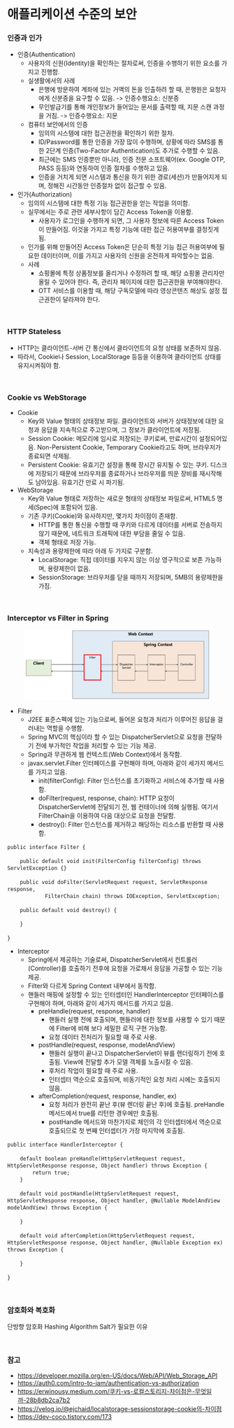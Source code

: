 # 애플리케이션 수준의 보안

### 인증과 인가
* 인증(Authentication)
  * 사용자의 신원(Identity)을 확인하는 절차로써, 인증을 수행하기 위한 요소를 가지고 진행함.
  * 실생활에서의 사례
    * 은행에 방문하여 계좌에 있는 거액의 돈을 인출하려 할 때, 은행원은 요청자에게 신분증을 요구할 수 있음. -> 인증수행요소: 신분증
    * 무인발급기를 통해 개인정보가 들어있는 문서를 출력할 때, 지문 스캔 과정을 거침. -> 인증수행요소: 지문
  * 컴퓨터 보안에서의 인증
    * 임의의 시스템에 대한 접근권한을 확인하기 위한 절차.
    * ID/Password를 통한 인증을 가장 많이 수행하며, 상황에 따라 SMS를 통한 2단계 인증(Two-Factor Authentication)도 추가로 수행할 수 있음.
    * 최근에는 SMS 인증뿐만 아니라, 인증 전문 소프트웨어(ex. Google OTP, PASS 등등)와 연동하여 인증 절차를 수행하고 있음.
    * 인증을 거치게 되면 시스템과 통신을 하기 위한 경로(세션)가 만들어지게 되며, 정해진 시간동안 인증절차 없이 접근할 수 있음.
* 인가(Authorization)
  * 임의의 시스템에 대한 특정 기능 접근권한을 얻는 작업을 의미함.
  * 실무에서는 주로 관련 세부사항이 담긴 Access Token을 이용함.
    * 사용자가 로그인을 수행하게 되면, 그 사용자 정보에 따른 Access Token이 만들어짐. 이것을 가지고 특정 기능에 대한 접근 허용여부를 결정짓게 됨.
  * 인가를 위해 만들어진 Access Token은 단순히 특정 기능 접근 허용여부에 필요한 데이터이며, 이를 가지고 사용자의 신원을 온전하게 파악할수는 없음.
  * 사례
    * 쇼핑몰에 특정 상품정보를 올리거나 수정하려 할 때, 해당 쇼핑몰 관리자만 올릴 수 있어야 한다. 즉, 관리자 페이지에 대한 접근권한을 부여해야한다.
    * OTT 서비스를 이용할 때, 해당 구독모델에 따라 영상콘텐츠 해상도 설정 접근권한이 달라져야 한다.

<br>

### HTTP Stateless
* HTTP는 클라이언트-서버 간 통신에서 클라이언트의 요청 상태를 보존하지 않음.
* 따라서, Cookie나 Session, LocalStorage 등등을 이용하여 클라이언트 상태를 유지시켜줘야 함.

<br>

### Cookie vs WebStorage
* Cookie
  * Key와 Value 형태의 상태정보 파일. 클라이언트와 서버가 상태정보에 대한 요청과 응답을 지속적으로 주고받으며, 그 정보가 클라이언트에 저장됨.
  * Session Cookie: 메모리에 임시로 저장되는 쿠키로써, 만료시간이 설정되어있음. Non-Persistent Cookie, Temporary Cookie라고도 하며, 브라우저가 종료되면 삭제됨.
  * Persistent Cookie: 유효기간 설정을 통해 장시간 유지될 수 있는 쿠키. 디스크에 저장되기 때문에 브라우저를 종료하거나 브라우저를 띄운 장비를 재시작해도 남아있음. 유효기간 만료 시 파기됨.
* WebStorage
  * Key와 Value 형태로 저장하는 새로운 형태의 상태정보 파일로써, HTML5 명세(Spec)에 포함되어 있음.
  * 기존 쿠키(Cookie)와 유사하지만, 몇가지 차이점이 존재함.
    * HTTP를 통한 통신을 수행할 때 쿠키와 다르게 데이터를 서버로 전송하지 않기 때문에, 네트워크 트래픽에 대한 부담을 줄일 수 있음.
    * 객체 형태로 저장 가능.
  * 지속성과 용량제한에 따라 아래 두 가지로 구분함.
    * LocalStorage: 직접 데이터를 지우지 않는 이상 영구적으로 보존 가능하며, 용량제한이 없음.
    * SessionStorage: 브라우저를 닫을 때까지 저장되며, 5MB의 용량제한을 가짐.

<br>

### Interceptor vs Filter in Spring

<figure><img src="./images/filter-interceptor.png" alt=""></figure>

* Filter
  * J2EE 표준스펙에 있는 기능으로써, 들어온 요청과 처리가 이루어진 응답을 걸러내는 역할을 수행함.
  * Spring MVC의 핵심이라 할 수 있는 DispatcherServlet으로 요청을 전달하기 전에 부가적인 작업을 처리할 수 있는 기능 제공.
  * Spring과 무관하게 웹 컨텍스트(Web Context)에서 동작함.
  * javax.servlet.Filter 인터페이스를 구현해야 하며, 아래와 같이 세가지 메서드를 가지고 있음.
    * init(filterConfig): Filter 인스턴스를 초기화하고 서비스에 추가할 때 사용함.
    * doFilter(request, response, chain): HTTP 요청이 DispatcherServlet에 전달되기 전, 웹 컨테이너에 의해 실행됨. 여기서 FilterChain을 이용하여 다음 대상으로 요청을 전달함.
    * destroy(): Filter 인스턴스를 제거하고 해당하는 리소스를 반환할 때 사용함.
```
public interface Filter {

    public default void init(FilterConfig filterConfig) throws ServletException {}
    
    public void doFilter(ServletRequest request, ServletResponse response,
            FilterChain chain) throws IOException, ServletException;
            
    public default void destroy() {

    }

}
```
* Interceptor
  * Spring에서 제공하는 기술로써, DispatcherServlet에서 컨트롤러(Controller)를 호출하기 전후에 요청을 가로채서 응답을 가공할 수 있는 기능 제공.
  * Filter와 다르게 Spring Context 내부에서 동작함.
  * 핸들러 매핑에 설정할 수 있는 인터셉터인 HandlerInterceptor 인터페이스를 구현해야 하며, 아래와 같이 세가지 메서드를 가지고 있음.
    * preHandle(request, response, handler)
      * 핸들러 실행 전에 호출되며, 핸들러에 대한 정보를 사용할 수 있기 때문에 Filter에 비해 보다 세밀한 로직 구현 가능함.
      * 요청 데이터 전처리가 필요할 때 주로 사용.
    * postHandle(request, response, modelAndView)
      * 핸들러 실행이 끝나고 DispatcherServlet이 뷰를 렌더링하기 전에 호출됨. View에 전달할 추가 모델 객체를 노출시킬 수 있음.
      * 후처리 작업이 필요할 때 주로 사용.
      * 인터셉터 역순으로 호출되며, 비동기적인 요청 처리 시에는 호출되지 않음.
    * afterCompletion(request, response, handler, ex)
      * 요청 처리가 완전히 끝난 후(뷰 렌더링 끝난 후)에 호출됨. preHandle 메서드에서 true를 리턴한 경우에만 호출됨.
      * postHandle 메서드와 마찬가지로 체인의 각 인터셉터에서 역순으로 호출되므로 첫 번째 인터셉터가 가장 마지막에 호출됨.
```
public interface HandlerInterceptor {

    default boolean preHandle(HttpServletRequest request, HttpServletResponse response, Object handler) throws Exception {
        return true;
    }
    
    default void postHandle(HttpServletRequest request, HttpServletResponse response, Object handler, @Nullable ModelAndView modelAndView) throws Exception {

    }
        
    default void afterCompletion(HttpServletRequest request, HttpServletResponse response, Object handler, @Nullable Exception ex) throws Exception {

    }
        
}
```

<br>

### 암호화와 복호화
단방향 암호화
Hashing Algorithm
Salt가 필요한 이유

<br>

### 참고
* https://developer.mozilla.org/en-US/docs/Web/API/Web_Storage_API
* https://auth0.com/intro-to-iam/authentication-vs-authorization
* https://erwinousy.medium.com/쿠키-vs-로컬스토리지-차이점은-무엇일까-28b8db2ca7b2
* https://velog.io/@ejchaid/localstorage-sessionstorage-cookie의-차이점
* https://dev-coco.tistory.com/173

